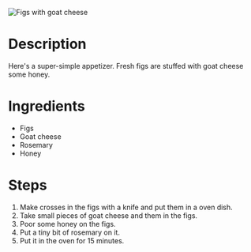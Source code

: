 ![Figs with goat cheese](https://static.ah.nl/static/recepten/img_011299_890x594_JPG.jpg)

# Description

Here's a super-simple appetizer. Fresh figs are stuffed with goat cheese some honey.

# Ingredients

* Figs
* Goat cheese
* Rosemary
* Honey

# Steps

1. Make crosses in the figs with a knife and put them in a oven dish.
2. Take small pieces of goat cheese and them in the figs.
3. Poor some honey on the figs.
4. Put a tiny bit of rosemary on it.
5. Put it in the oven for 15 minutes.
